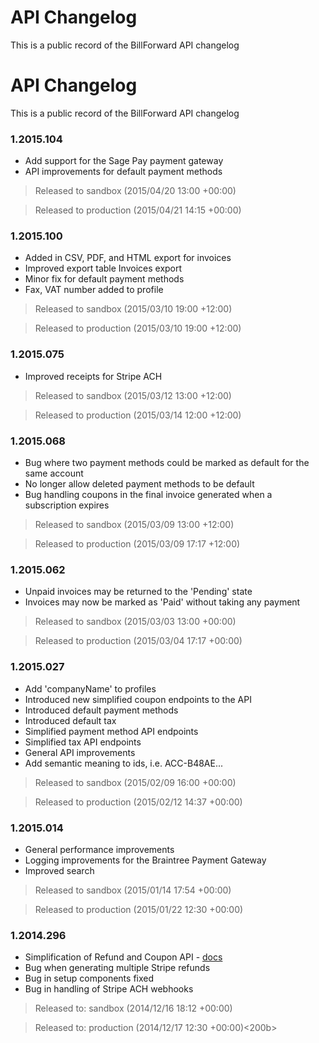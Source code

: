 API Changelog
=============

This is a public record of the BillForward API changelog

API Changelog
=============

This is a public record of the BillForward API changelog

### 1.2015.104

-   Add support for the Sage Pay payment gateway
-   API improvements for default payment methods


>   Released to sandbox (2015/04/20 13:00 +00:00)

>   Released to production (2015/04/21 14:15 +00:00)


### 1.2015.100

-   Added in CSV, PDF, and HTML export for invoices
-   Improved export table Invoices export
-   Minor fix for default payment methods
-   Fax, VAT number added to profile


>   Released to sandbox (2015/03/10 19:00 +12:00)

>   Released to production (2015/03/10 19:00 +12:00)


### 1.2015.075

-   Improved receipts for Stripe ACH


>   Released to sandbox (2015/03/12 13:00 +12:00)

>   Released to production (2015/03/14 12:00 +12:00)


### 1.2015.068

-   Bug where two payment methods could be marked as default for the same account
-   No longer allow deleted payment methods to be default
-   Bug handling coupons in the final invoice generated when a subscription expires


>   Released to sandbox (2015/03/09 13:00 +12:00)

>   Released to production (2015/03/09 17:17 +12:00)


### 1.2015.062

-   Unpaid invoices may be returned to the 'Pending' state
-   Invoices may now be marked as 'Paid' without taking any payment


>   Released to sandbox (2015/03/03 13:00 +00:00)

>   Released to production (2015/03/04 17:17 +00:00)


### 1.2015.027

-   Add 'companyName' to profiles
-   Introduced new simplified coupon endpoints to the API
-   Introduced default payment methods
-   Introduced default tax
-   Simplified payment method API endpoints
-   Simplified tax API endpoints
-   General API improvements
-   Add semantic meaning to ids, i.e. ACC-B48AE...


>   Released to sandbox (2015/02/09 16:00 +00:00)

>   Released to production (2015/02/12 14:37 +00:00)


### 1.2015.014

-   General performance improvements
-   Logging improvements for the Braintree Payment Gateway
-   Improved search


>   Released to sandbox (2015/01/14 17:54 +00:00)

>   Released to production (2015/01/22 12:30 +00:00)


### 1.2014.296 

-   Simplification of Refund and Coupon API - [docs](https://app-sandbox.billforward.net/#/api/method/refunds)
-   Bug when generating multiple Stripe refunds
-   Bug in setup components fixed
-   Bug in handling of Stripe ACH webhooks


>   Released to: sandbox (2014/12/16 18:12 +00:00)

>   Released to: production (2014/12/17 12:30 +00:00)<200b>
